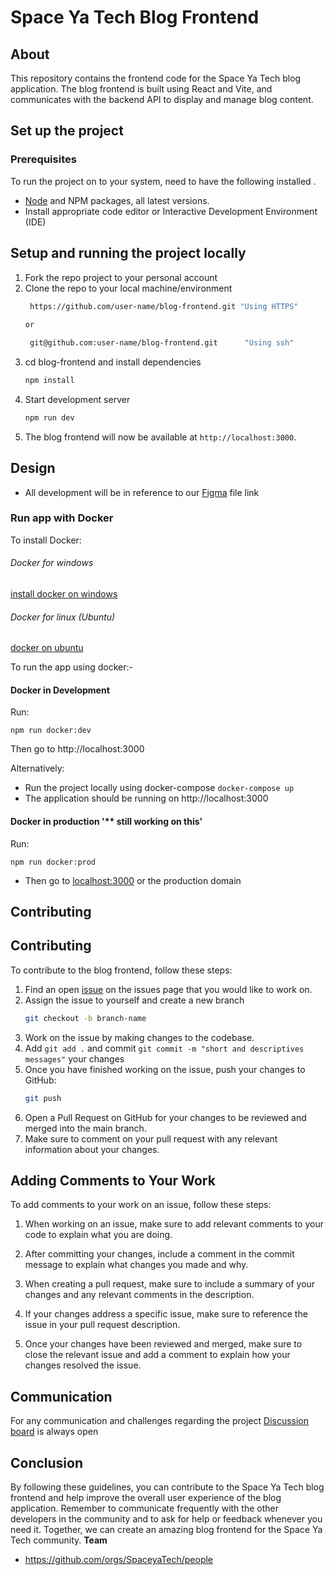 <!-- # blog-frontend
A frontend development for the SpaceYaTech Mastori blog application. This is a community-driven open-source project that aims to let users to quickly publish content and share it with ease to their audience.  -->

<!-- ![image](https://user-images.githubusercontent.com/23496280/223451465-437d25a1-248b-4c37-be9a-d2ecd22a6625.png)
![Screenshot from 2023-03-07 17-25-21](https://user-images.githubusercontent.com/23496280/223452167-1c2786fd-9a45-4cf4-a1b9-617ba50b8936.png)
![Screenshot from 2023-03-07 17-25-05](https://user-images.githubusercontent.com/23496280/223452178-7580634a-b247-48cb-a32e-8e106dbcaef4.png) -->

# Space Ya Tech Blog Frontend

## About
This repository contains the frontend code for the Space Ya Tech blog application. The blog frontend is built using React and Vite, and communicates with the backend API to display and manage blog content.

## Set up the project 

### Prerequisites 

To run the project on to your system, need to have the following installed .

- [Node](https://nodejs.org/en/download/) and NPM packages, all latest versions.
- Install appropriate code editor or Interactive Development Environment (IDE)

## Setup and running the project locally 

1. Fork the repo project to your personal account 
2. Clone the repo to your local machine/environment 
   ```bash 
    https://github.com/user-name/blog-frontend.git "Using HTTPS"
    
   or 
   
    git@github.com:user-name/blog-frontend.git      "Using ssh"
    ```
3. cd blog-frontend and install dependencies 
    ```bash
    npm install 
    ```
4. Start development server  
    ```bash
    npm run dev 
    ```
5. The blog frontend will now be available at `http://localhost:3000`.


## Design 
- All development will be in reference to our [Figma](https://www.figma.com/file/UIPnjph81ynxLM3IUUdM8R/Spaceyatech-design-system?node-id=472%3A5731&t=jGMdp7NTNXRKyst3-0) file link 

### Run app with Docker

To install Docker:

###### Docker for windows

[install docker on windows](https://medium.com/devops-with-valentine/how-to-install-docker-on-windows-10-11-step-by-step-83074a80e6f9)

###### Docker for linux (Ubuntu)

[docker on ubuntu](https://www.digitalocean.com/community/tutorials/how-to-install-and-use-docker-on-ubuntu-20-04)

To run the app using docker:-

#### Docker in Development

Run:

```
npm run docker:dev
```

Then go to http://localhost:3000

Alternatively:

- Run the project locally using docker-compose `docker-compose up`
- The application should be running on http://localhost:3000

#### Docker in production '\*\* still working on this'

Run:

```
npm run docker:prod
```

- Then go to [localhost:3000](http://localhost:3000) or the production domain

## Contributing


## Contributing 
To contribute to the blog frontend, follow these steps:

1. Find an open [issue](https://github.com/SpaceyaTech/blog-frontend/issues) on the issues page that you would like to work on.
2. Assign the issue to yourself and create a new branch
    ```bash
    git checkout -b branch-name 
    ```
3. Work on the issue by making changes to the codebase.
4. Add `git add .` and commit `git commit -m "short and descriptives messages"` your changes
5. Once you have finished working on the issue, push your changes to GitHub: 
    ```bash
    git push
   ```
6. Open a Pull Request on GitHub for your changes to be reviewed and merged into the main branch.
7. Make sure to comment on your pull request with any relevant information about your changes.





## Adding Comments to Your Work

To add comments to your work on an issue, follow these steps:

1. When working on an issue, make sure to add relevant comments to your code to explain what you are doing.

2. After committing your changes, include a comment in the commit message to explain what changes you made and why.

3. When creating a pull request, make sure to include a summary of your changes and any relevant comments in the description.

4. If your changes address a specific issue, make sure to reference the issue in your pull request description.

5. Once your changes have been reviewed and merged, make sure to close the relevant issue and add a comment to explain how your changes resolved the issue.


## Communication 

For any communication and challenges regarding the project 
[Discussion board]() is always open 

## Conclusion

By following these guidelines, you can contribute to the Space Ya Tech blog frontend and help improve the overall user experience of the blog application. 
Remember to communicate frequently with the other developers in the community and to ask for help or feedback whenever you need it. Together, we can create an amazing blog frontend for the Space Ya Tech community.
**Team**

- https://github.com/orgs/SpaceyaTech/people
